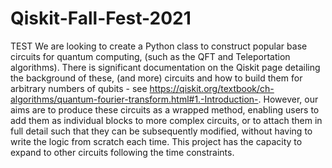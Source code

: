 # Qiskit-Fall-Fest-2021
TEST
We are looking to create a Python class to construct popular base circuits for quantum computing, (such as the QFT and Teleportation algorithms). There is significant documentation on the Qiskit page detailing the background of these, (and more) circuits and how to build them for arbitrary numbers of qubits - see https://qiskit.org/textbook/ch-algorithms/quantum-fourier-transform.html#1.-Introduction-. However, our aims are to produce these circuits as a wrapped method, enabling users to add them as individual blocks to more complex circuits, or to attach them in full detail such that they can be subsequently modified, without having to write the logic from scratch each time. This project has the capacity to expand to other circuits following the time constraints.
